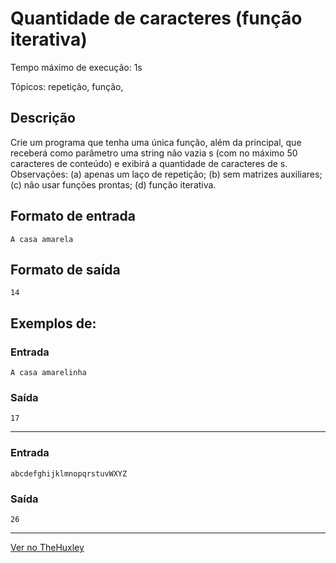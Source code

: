 # Quantidade de caracteres (função iterativa)

Tempo máximo de execução: 1s

Tópicos: repetição, função, 

## Descrição

Crie um programa que tenha uma única função, além da principal, que receberá como parâmetro uma string não vazia s (com no máximo 50 caracteres de conteúdo) e exibirá a quantidade de caracteres de s. Observações: (a) apenas um laço de repetição; (b) sem matrizes auxiliares; (c) não usar funções prontas; (d) função iterativa.

## Formato de entrada

    A casa amarela

## Formato de saída

    14

## Exemplos de:

### Entrada

    A casa amarelinha

### Saída

    17
____________________________________
### Entrada


    abcdefghijklmnopqrstuvWXYZ

### Saída

    26
____________________________________
[Ver no TheHuxley](https://thehuxley.com/problem/2258?quizId=7901)